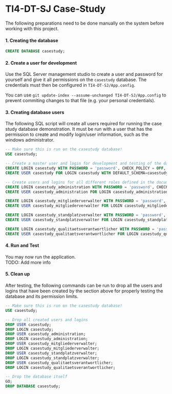 # TI4-DT-SJ Case-Study
The following preparations need to be done manually on the system before working with this project.

#### 1. Creating the database
```sql
CREATE DATABASE casestudy;
```

#### 2. Create a user for development
Use the SQL Server management studio to create a user and password for yourself and give it all permissions on the `casestudy` database. The credentials must then be configured in `TI4-DT-SJ/App.config`.

You can use `git update-index --assume-unchanged TI4-DT-SJ/App.config` to prevent commiting changes to that file (e.g. your personal credentials).

#### 3. Creating database users
The following SQL script will create all users required for running the case study database demonstration. It must be run with a user that has the permission to create and modify login/user information, such as the windows administrator.
```sql
-- Make sure this is run on the casestudy database!
USE casestudy;

-- Create a master user and login for development and testing of the database
CREATE LOGIN casestudy WITH PASSWORD = 'password', CHECK_POLICY = OFF, DEFAULT_DATABASE=casestudy;
CREATE USER casestudy FOR LOGIN casestudy WITH DEFAULT_SCHEMA=casestudy; 

-- Create users and logins for all different roles defined in the documentation
CREATE LOGIN casestudy_administration WITH PASSWORD = 'password', CHECK_POLICY = OFF, DEFAULT_DATABASE=casestudy;
CREATE USER casestudy_administration FOR LOGIN casestudy_administration WITH DEFAULT_SCHEMA=casestudy;

CREATE LOGIN casestudy_mitgliederverwalter WITH PASSWORD = 'password', CHECK_POLICY = OFF, DEFAULT_DATABASE=casestudy;
CREATE USER casestudy_mitgliederverwalter FOR LOGIN casestudy_mitgliederverwalter WITH DEFAULT_SCHEMA=casestudy;

CREATE LOGIN casestudy_standplatzverwalter WITH PASSWORD = 'password', CHECK_POLICY = OFF, DEFAULT_DATABASE=casestudy;
CREATE USER casestudy_standplatzverwalter FOR LOGIN casestudy_standplatzverwalter WITH DEFAULT_SCHEMA=casestudy;

CREATE LOGIN casestudy_qualitaetsverantwortlicher WITH PASSWORD = 'password', CHECK_POLICY = OFF, DEFAULT_DATABASE=casestudy;
CREATE USER casestudy_qualitaetsverantwortlicher FOR LOGIN casestudy_qualitaetsverantwortlicher WITH DEFAULT_SCHEMA=casestudy;
```

#### 4. Run and Test
You may now run the application.   
TODO: Add more info

#### 5. Clean up
After testing, the following commands can be run to drop all the users and logins that have been created by the section above for properly testing the database and its permission limits.
```sql
-- Make sure this is run on the casestudy database!
USE casestudy;

-- Drop all created users and logins
DROP USER casestudy;
DROP LOGIN casestudy;
DROP USER casestudy_administration;
DROP LOGIN casestudy_administration;
DROP USER casestudy_mitgliederverwalter;
DROP LOGIN casestudy_mitgliederverwalter;
DROP USER casestudy_standplatzverwalter;
DROP LOGIN casestudy_standplatzverwalter;
DROP USER casestudy_qualitaetsverantwortlicher;
DROP LOGIN casestudy_qualitaetsverantwortlicher;

-- Drop the database itself
GO;
DROP DATABASE casestudy;
```
